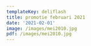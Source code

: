 ```yaml
---
templateKey: deliflash
title: promotie februari 2021
date: '2021-02-01'
image: /images/mei2010.jpg
pdf: /images/mei2010.jpg
---
```


